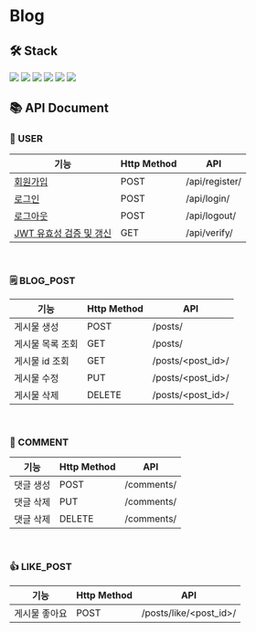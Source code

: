 # Blog

## 🛠 Stack
<img src="https://img.shields.io/badge/Python-blue?style=flat-square&logo=python&logoColor=white"/> <img src="https://img.shields.io/badge/Django-0C3C26?style=flat-square&logo=django&logoColor=white"/> <img src="https://img.shields.io/badge/MySQL-4479A1?style=flat-square&logo=MySQL&logoColor=white"/> <img src="https://img.shields.io/badge/DRF-red?style=flat-square&logo=django&logoColor=white"/> <img src="https://img.shields.io/badge/pytest-0A9EDC?style=flat-square&logo=pytest&logoColor=white"/> <img src="https://img.shields.io/badge/simple_jwt-black?style=flat-square&logo=JSON Web Tokens&logoColor=white"/>

## 📚 API Document
### 👤 USER
| 기능                                                                                                                                   |Http Method| API          |
|--------------------------------------------------------------------------------------------------------------------------------------|---|--------------|
| [회원가입](https://github.com/junhopark97/project/blob/447ec70c84b6d691787d9fc55c3343557541db5b/accounts/serializers.py#L19)             |POST| /api/register/ |
| [로그인](https://github.com/junhopark97/project/blob/447ec70c84b6d691787d9fc55c3343557541db5b/accounts/views.py#L17)                    |POST| /api/login/    |
| [로그아웃](https://github.com/junhopark97/project/blob/447ec70c84b6d691787d9fc55c3343557541db5b/accounts/views.py#L69)                   |POST| /api/logout/   |
| [JWT 유효성 검증 및 갱신](https://github.com/junhopark97/project/blob/447ec70c84b6d691787d9fc55c3343557541db5b/accounts/serializers.py#L100) |GET| /api/verify/   |

<br />

### 🗒 BLOG_POST
| 기능 |Http Method| API |
|-----|---|------|
| 게시물 생성 |POST| /posts/ |
| 게시물 목록 조회 |GET| /posts/ |
| 게시물 id 조회 |GET| /posts/<post_id>/ |
| 게시물 수정 |PUT| /posts/<post_id>/ |
| 게시물 삭제 |DELETE| /posts/<post_id>/ |

<br />

### 📝 COMMENT
| 기능 |Http Method| API |
|-----|---|------|
| 댓글 생성 |POST| /comments/ |
| 댓글 삭제 |PUT| /comments/ |
| 댓글 삭제 |DELETE| /comments/ |

<br />

### 👍 LIKE_POST
| 기능 |Http Method| API |
|-----|---|------|
| 게시물 좋아요 |POST| /posts/like/<post_id>/ |


<br />
